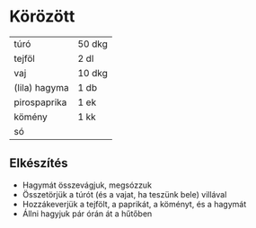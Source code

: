 # Körözött

|  |  |
|--|--|
|túró | 50 dkg|
|tejföl | 2 dl|
|vaj | 10 dkg|
|(lila) hagyma | 1 db|
|pirospaprika | 1 ek|
|kömény | 1 kk|
|só||

## Elkészítés

- Hagymát összevágjuk, megsózzuk
- Összetörjük a túrót (és a vajat, ha teszünk bele) villával
- Hozzákeverjük a tejfölt, a paprikát, a köményt, és a hagymát
- Állni hagyjuk pár órán át a hűtőben


